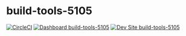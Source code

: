 # build-tools-5105

[![CircleCI](https://circleci.com/gh/pantheon-ci-bot/build-tools-5105.svg?style=shield)](https://circleci.com/gh/pantheon-ci-bot/build-tools-5105)
[![Dashboard build-tools-5105](https://img.shields.io/badge/dashboard-build_tools_5105-yellow.svg)](https://dashboard.pantheon.io/sites/e167d5ce-424a-46f1-80c0-cdb366d6555d#dev/code)
[![Dev Site build-tools-5105](https://img.shields.io/badge/site-build_tools_5105-blue.svg)](http://dev-build-tools-5105.pantheonsite.io/)